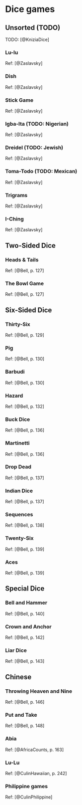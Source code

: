 # Dice games

## Unsorted (TODO)

TODO: [@KniziaDice]

### Lu-lu

Ref: [@Zaslavsky]

### Dish

Ref: [@Zaslavsky]

### Stick Game

Ref: [@Zaslavsky]

### Igba-Ita (TODO: Nigerian)

Ref: [@Zaslavsky]

### Dreidel (TODO: Jewish)

Ref: [@Zaslavsky]

### Toma-Todo (TODO: Mexican)

Ref: [@Zaslavsky]

### Trigrams

Ref: [@Zaslavsky]

### I-Ching

Ref: [@Zaslavsky]

## Two-Sided Dice

### Heads & Tails

Ref: [@Bell, p. 127]

### The Bowl Game

Ref: [@Bell, p. 127]

## Six-Sided Dice

### Thirty-Six

Ref: [@Bell, p. 129]

### Pig

Ref: [@Bell, p. 130]


### Barbudi

Ref: [@Bell, p. 130]

### Hazard

Ref: [@Bell, p. 132]

### Buck Dice

Ref: [@Bell, p. 136]

### Martinetti

Ref: [@Bell, p. 136]

### Drop Dead

Ref: [@Bell, p. 137]

### Indian Dice

Ref: [@Bell, p. 137]


### Sequences

Ref: [@Bell, p. 138]

### Twenty-Six

Ref: [@Bell, p. 139]

### Aces

Ref: [@Bell, p. 139]

## Special Dice

### Bell and Hammer

Ref: [@Bell, p. 140]

### Crown and Anchor

Ref: [@Bell, p. 142]

### Liar Dice

Ref: [@Bell, p. 143]

## Chinese

### Throwing Heaven and Nine

Ref: [@Bell, p. 146]

### Put and Take

Ref: [@Bell, p. 148]

### Abia

Ref: [@AfricaCounts, p. 163]

### Lu-Lu

Ref: [@CulinHawaiian, p. 242]

### Philippine games

Ref: [@CulinPhilippine]
